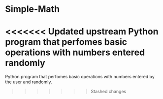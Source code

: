 # Simple-Math
<<<<<<< Updated upstream
Python program that perfomes basic operations with numbers entered randomly
=======
Python program that perfomes basic operations with numbers entered by the user and randomly.
>>>>>>> Stashed changes
